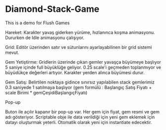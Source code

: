 # Diamond-Stack-Game
This is a demo for Flush Games


Hareket:
Karakter yavaş giderken yürüme, hızlanınca koşma animasyonu. Dururken de Idle animasyonu çalışıyor.


Grid:
Editör üzerinden satır ve sütunlarını ayarlayabilinen bir grid sistemi mevut.

Gem Yetiştirme:
Gridlerin üzerinde çıkan gemler yavaşça büyümeye başlıyor 5 saniye içinde full büyüklüğe geliyor. 0.25 scale'i geçmeden toplanmıyor ve büyüdükçe değerleri artıyor. Karakter yerden alınca büyümesi durur.


Gem Satış:
Belirtilen noktaya gidince sınırsız yapılabilen stack gemlerimiz 0.3 saniyede 1 satılmaya başlıyor (gem formülü : Başlangıç Satış Fiyatı + scale Birimi * gemÇeşidiBaşlangıçFiyatı)

Pop-up

Buton ile açılır kapanır bir pop-up var. Her gem için fiyat, gem resmi ve gem adı gösteriyor. Scriptable obje ile data verildiği için yeni gem eklemek için datayı oluşturmak yeterli. Otomatik olarak yeni
için instantiate edecektir.
